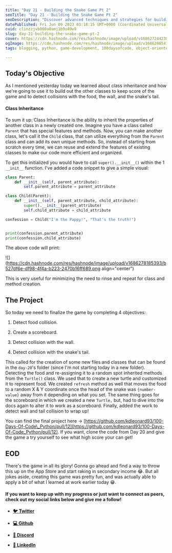 ```yaml
---
title: "Day 21 - Building the Snake Game Pt 2"
seoTitle: "Day 21 - Building the Snake Game Pt 2"
seoDescription: "Discover advanced techniques and strategies for building the Snake Game in Part 2 of our tutorial series. Level up your game development skills."
datePublished: Fri Jun 09 2023 03:18:15 GMT+0000 (Coordinated Universal Time)
cuid: clinzzjvb000a0amj1b9u49v8
slug: day-21-building-the-snake-game-pt-2
cover: https://cdn.hashnode.com/res/hashnode/image/upload/v1686272442303/a4acfcea-ed37-4f23-b385-6b6d4d5304e7.png
ogImage: https://cdn.hashnode.com/res/hashnode/image/upload/v1686280541489/ccf0f4d9-c455-4ced-817a-6fc9a67067f1.png
tags: blogging, python, game-development, 100daysofcode, object-oriented-programming

---
```


## Today's Objective

As I mentioned yesterday today we learned about class inheritance and how we're going to use it to build out the other classes to keep score of the game and to detect collisions with the food, the wall, and the snake's tail.

#### Class Inheritance

To sum it up: Class Inheritance is the ability to inherit the properties of another class in a newly created one. Imagine you have a class called `Parent` that has special features and methods. Now, you can make another class, let's call it the `Child` class, that can utilize everything from the `Parent` class and can add its own unique methods. So, instead of starting from scratch every time, we can reuse and extend the features of existing classes to make our code more efficient and organized.

To get this initialized you would have to call `super().__init__()` within the 1 `__init__` function. I've added a code snippet to give a simple visual:

```python
class Parent:
    def __init__(self, parent_attribute):
        self.parent_attribute = parent_attribute

class Child(Parent):
    def __init__(self, parent_attribute, child_attribute):
        super().__init__(parent_attribute)
        self.child_attribute = child_attribute

confession = Child("I'm the Pappy!", "That's the truth!")


print(confession.parent_attribute)
print(confession.child_attribute)
```

The above code will print:

![](https://cdn.hashnode.com/res/hashnode/image/upload/v1686278185393/b527df6e-df98-4f4a-b223-2470b16ff689.png align="center")

This is very useful for minimizing the need to rinse and repeat for class and method creation.

## The Project

So today we need to finalize the game by completing 4 objectives:

1. Detect food collision.
    
2. Create a scoreboard.
    
3. Detect collision with the wall.
    
4. Detect collision with the snake's tail.
    

This called for the creation of some new files and classes that can be found in the `day-20`'s folder (since I'm not starting today in a new folder). Detecting the food and re-assigning it to a random spot inherited methods from the `Turtle()` class. We used that to create a new turtle and customized it to represent food. We created `refresh` method as well that moves the food to a random X & Y coordinate once the head of the snake was `{number-value}` away from it depending on what you set. The same thing goes for the scoreboard in which we created a new `Turtle,` but, had to dive into the docs again to alter it to work as a scoreboard. Finally, added the work to detect wall and tail collision to wrap up!

You can find the final project here -&gt; [https://github.com/kdleonard93/100-Days-Of-Code\_Python/pull/12](https://github.com/kdleonard93/100-Days-Of-Code_Python/pull/12). If you want, clone the code from Day 20 and give the game a try yourself to see what high score your can get!

## **EOD**

There's the game in all its glory! Gonna go ahead and find a way to throw this up on the App Store and start raking in secondary income 😂. But all jokes aside, creating this game was pretty fun, and was actually able to apply a bit of what I learned at work earlier today 😁.

#### If you want to keep up with my progress or just want to connect as peers, check out my social links below and give me a follow!

* [**🐦 Twitter**](https://twitter.com/RingoMandingo93)
    
* [**💻 Github**](https://github.com/kdleonard93)
    
* [**👾 Discord**](https://discord.com/users/407639833146818570)
    
* [**👔 LinkedIn**](https://www.linkedin.com/in/kyle-leonard93/)